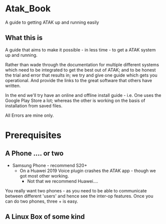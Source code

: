 # Atak_Book
A guide to getting ATAK up and running easily 

## What this is
A guide that aims to make it possible - in less time - to get a ATAK system up and running. 

Rather than wade through the documentation for multiple different systems which need to be integrated to get the best out of ATAK; and to be honest the trial and error that results in; we try and give one guide which gets you operational. And provide the links to the great software that others have written. 

In the end we'll try have an online and offline install guide - i.e. One uses the Google Play Store a lot; whereas the other is working on the basis of installation from saved files. 

All Errors are mine only. 

# Prerequisites
## A Phone .... or two
- Samsung Phone - recommend S20+
  - On a Huawei 2019 Voice plugin crashes the ATAK app - though we got most other working.
    - Not that we recommend Huawei....

You really want two phones - as you need to be able to communicate between different 'users' and hence see the inter-op features. Once you can do two phones, three + is easy. 

## A Linux Box of some kind










